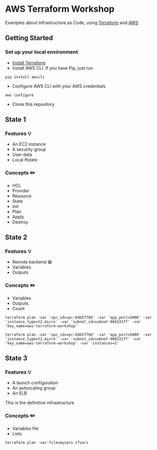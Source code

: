 # AWS Terraform Workshop

Examples about Infrastructure as Code, using [Terraform](https://www.terraform.io/) and [AWS](https://aws.amazon.com/)

## Getting Started
### Set up your local environment
- [Install Terraform](https://www.terraform.io/intro/getting-started/install.html)
- Install AWS CLI. If you have Pip, just run 
```
pip install awscli
```
- Configure AWS CLI with your AWS credentials
```
aws configure
```
- Clone this repository

## State 1
### Features :bulb:
- An EC2 instance
- A security group
- User data
- Local tfstate
### Concepts :pencil2:
- HCL
- Provider
- Resource
- State
- Init
- Plan
- Apply
- Destroy

## State 2
### Features :bulb:
- Remote backend :grin:
- Variables
- Outputs
### Concepts :pencil2:
- Variables
- Outputs
- Count


```
terraform plan -var 'vpc_id=vpc-64b5f70d' -var 'app_port=5000' -var 'instance_type=t2.micro' -var 'subnet_id=subnet-966331ff' -var 'key_name=aws-terraform-workshop'
```

```
terraform plan -var 'vpc_id=vpc-64b5f70d' -var 'app_port=5000' -var 'instance_type=t2.micro' -var 'subnet_id=subnet-966331ff' -var 'key_name=aws-terraform-workshop' -var 'instances=2'
```

## State 3
### Features :bulb:
- A launch configuration
- An autoscaling group
- An ELB

This is the definitive infrastructure
### Concepts :pencil2:
- Variables file
- Lists

```
terraform plan -var-file=myvars.tfvars
```
